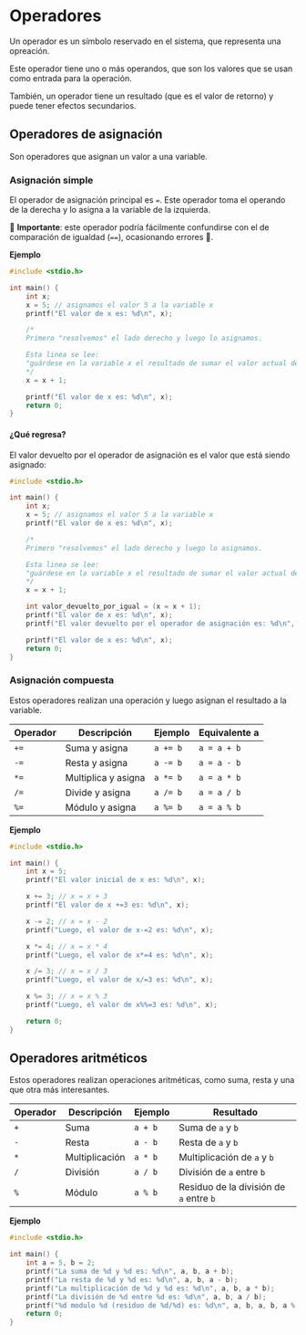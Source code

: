 # Operadores
Un operador es un símbolo reservado en el sistema, que representa una opreación.

Este operador tiene uno o más operandos, que son los valores que se usan como entrada para la operación.

También, un operador tiene un resultado (que es el valor de retorno) y puede tener efectos secundarios.

## Operadores de asignación
Son operadores que asignan un valor a una variable.

### Asignación simple
El operador de asignación principal es `=`. Este operador toma el operando de la derecha y lo asigna a la variable de la izquierda.

🚨 **Importante**: este operador podría fácilmente confundirse con el de comparación de igualdad (`==`), ocasionando errores 🐞.

**Ejemplo**
```c
#include <stdio.h>

int main() {
    int x;
    x = 5; // asignamos el valor 5 a la variable x
    printf("El valor de x es: %d\n", x);

    /*
    Primero "resolvemos" el lado derecho y luego lo asignamos.

    Esta linea se lee:
    "guárdese en la variable x el resultado de sumar el valor actual de x y 1"
    */
    x = x + 1;

    printf("El valor de x es: %d\n", x);
    return 0;
}

```

#### ¿Qué regresa?
El valor devuelto por el operador de asignación es el valor que está siendo asignado:

```c
#include <stdio.h>

int main() {
    int x;
    x = 5; // asignamos el valor 5 a la variable x
    printf("El valor de x es: %d\n", x);

    /*
    Primero "resolvemos" el lado derecho y luego lo asignamos.

    Esta linea se lee:
    "guárdese en la variable x el resultado de sumar el valor actual de x y 1"
    */
    x = x + 1;

    int valor_devuelto_por_igual = (x = x + 1);
    printf("El valor de x es: %d\n", x);
    printf("El valor devuelto por el operador de asignación es: %d\n", valor_devuelto_por_igual);

    printf("El valor de x es: %d\n", x);
    return 0;
}
```

### Asignación compuesta
Estos operadores realizan una operación y luego asignan el resultado a la variable.

| Operador | Descripción | Ejemplo | Equivalente a |
|----------|-------------|---------|---------------|
| `+=` | Suma y asigna | `a += b` | `a = a + b` |
| `-=` | Resta y asigna | `a -= b` | `a = a - b` |
| `*=` | Multiplica y asigna | `a *= b` | `a = a * b` |
| `/=` | Divide y asigna | `a /= b` | `a = a / b` |
| `%=` | Módulo y asigna | `a %= b` | `a = a % b` |

**Ejemplo**
```c
#include <stdio.h>

int main() {
    int x = 5;
    printf("El valor inicial de x es: %d\n", x);

    x += 3; // x = x + 3
    printf("El valor de x +=3 es: %d\n", x);

    x -= 2; // x = x - 2
    printf("Luego, el valor de x-=2 es: %d\n", x);

    x *= 4; // x = x * 4
    printf("Luego, el valor de x*=4 es: %d\n", x);

    x /= 3; // x = x / 3
    printf("Luego, el valor de x/=3 es: %d\n", x);

    x %= 3; // x = x % 3
    printf("Luego, el valor de x%%=3 es: %d\n", x);

    return 0;
}
```

## Operadores aritméticos
Estos operadores realizan operaciones aritméticas, como suma, resta y una que otra más interesantes.

| Operador | Descripción | Ejemplo | Resultado |
|----------|-------------|---------|-----------|
| `+` | Suma | `a + b` | Suma de `a` y `b` |
| `-` | Resta | `a - b` | Resta de `a` y `b` |
| `*` | Multiplicación | `a * b` | Multiplicación de `a` y `b` |
| `/` | División | `a / b` | División de `a` entre `b` |
| `%` | Módulo | `a % b` | Residuo de la división de `a` entre `b` |

**Ejemplo**
```c
#include <stdio.h>

int main() {
    int a = 5, b = 2;
    printf("La suma de %d y %d es: %d\n", a, b, a + b);
    printf("La resta de %d y %d es: %d\n", a, b, a - b);
    printf("La multiplicación de %d y %d es: %d\n", a, b, a * b);
    printf("La división de %d entre %d es: %d\n", a, b, a / b);
    printf("%d modulo %d (residuo de %d/%d) es: %d\n", a, b, a, b, a % b);
    return 0;
}
```